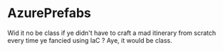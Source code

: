 # AzurePrefabs
Wid it no be class if ye didn't have to craft a mad itinerary from scratch every time ye fancied using IaC ? Aye, it would be class.
